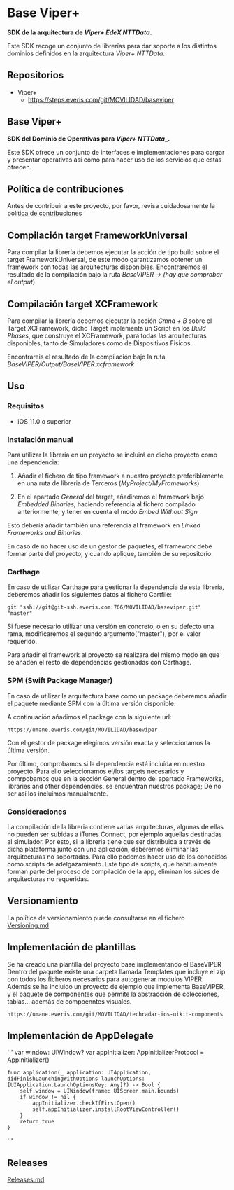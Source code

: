 # Base Viper+
**SDK de la arquitectura de _Viper+ EdeX NTTData_.**

Este SDK recoge un conjunto de librerías para dar soporte a los distintos dominios definidos en la
arquitectura _Viper+ NTTData_.

## Repositorios
  - Viper+
    + https://steps.everis.com/git/MOVILIDAD/baseviper

## Base Viper+
**SDK del Dominio de Operativas para _Viper+ NTTData__.**

Este SDK ofrece un conjunto de interfaces e implementaciones para cargar y presentar operativas así­ como para hacer uso de los servicios que estas ofrecen.

## Política de contribuciones
Antes de contribuir a este proyecto, por favor, revisa cuidadosamente
la [política de contribuciones][2]

[1]:Versioning.md
[2]:Contributing.md
[3]:Releases.md

## Compilación target FrameworkUniversal
Para compilar la librería debemos ejecutar la acción de tipo build sobre el target FrameworkUniversal, de este modo garantizamos obtener un framework con todas las arquitecturas disponibles.
Encontraremos el resultado de la compilación bajo la ruta *BaseVIPER -> (hay que comprobar el output*)

## Compilación target XCFramework
Para compilar la librería debemos ejecutar la acción *Cmnd + B* sobre el Target XCFramework, dicho Target implementa un Script en los *Build Phases*, que construye el XCFramework, para todas las arquitecturas disponibles, tanto de Simuladores como de Dispositivos Fisicos.

Encontrareis el resultado de la compilación bajo la ruta *BaseVIPER/Output/BaseVIPER.xcframework*

## Uso
### Requisitos
* iOS 11.0 o superior

### Instalación manual
Para utilizar la librería en un proyecto se incluirá en dicho proyecto como una dependencia:

1. Añadir el fichero de tipo framework a nuestro proyecto preferiblemente en una ruta de libreria de Terceros (*MyProject/MyFrameworks*).

2. En el apartado *General* del target, añadiremos el framework bajo *Embedded Binaries*, haciendo referencia al fichero compilado anteriormente, y tener en cuenta el modo *Embed Without Sign*

Esto debería añadir también una referencia al framework en *Linked Frameworks and Binaries*.

En caso de no hacer uso de un gestor de paquetes, el framework debe formar parte del proyecto, y cuando aplique, también de su repositorio.

### Carthage
En caso de utilizar Carthage para gestionar la dependencia de esta librería, deberemos añadir los siguientes datos al fichero Cartfile:
```
git "ssh://git@git-ssh.everis.com:766/MOVILIDAD/baseviper.git" "master"
```
Si fuese necesario utilizar una versión en concreto, o en su defecto una rama, modificaremos el segundo argumento("master"), por el valor requerido.

Para añadir el framework al proyecto se realizara del mismo modo en que se añaden el resto de dependencias gestionadas con Carthage.

### SPM (Swift Package Manager)

En caso de utilizar la arquitectura base como un package deberemos añadir el paquete mediante SPM con la última versión disponible.

A continuación añadimos el package con la siguiente url:

```
https://umane.everis.com/git/MOVILIDAD/baseviper
```
Con el gestor de package elegimos versión exacta y seleccionamos la última versión.

Por último, comprobamos si la dependencia está incluída en nuestro proyecto. Para ello seleccionamos el/los targets necesarios y comrpobamos que en la sección General dentro del apartado Frameworks, libraries and other dependencies, se encuentran nuestros package; De no ser así los incluímos manualmente.

### Consideraciones
La compilación de la líbreria contiene varias arquitecturas, algunas de ellas no pueden ser subidas a iTunes Connect, por ejemplo aquellas destinadas al simulador.
Por esto, si la líbreria tiene que ser distribuida a través de dicha plataforma junto con una aplicación, deberemos eliminar las arquitecturas no soportadas. Para ello podemos hacer uso de los conocidos como scripts de adelgazamiento. Este tipo de scripts, que habitualmente forman parte del proceso de compilación de la app, eliminan los *slices* de arquitecturas no requeridas.

## Versionamiento

La política de versionamiento puede consultarse en el fichero
[Versioning.md][1]

## Implementación de plantillas
Se ha creado una plantilla del proyecto base implementando el BaseVIPER
Dentro del paquete existe una carpeta llamada Templates que incluye el zip con todos los ficheros necesarios para autogenerar modulos VIPER.
Además se ha incluido un proyecto de ejemplo que implementa BaseVIPER, y el paquete de componentes que permite la abstracción de colecciones, tablas... además de compoenntes visuales.

```
https://umane.everis.com/git/MOVILIDAD/techradar-ios-uikit-components
```

## Implementación de AppDelegate
'''
    var window: UIWindow?
    var appInitializer: AppInitializerProtocol = AppInitializer()

    func application(_ application: UIApplication, didFinishLaunchingWithOptions launchOptions: [UIApplication.LaunchOptionsKey: Any]?) -> Bool {
        self.window = UIWindow(frame: UIScreen.main.bounds)
        if window != nil {
            appInitializer.checkIfFirstOpen()
            self.appInitializer.installRootViewController()
        }
        return true
    }

'''
## Releases

[Releases.md][3]
